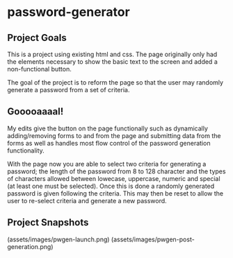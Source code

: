 # password-generator

## Project Goals

This is a project using existing html and css. The page originally only had the elements necessary to show the basic text to the screen and added a non-functional button.

The goal of the project is to reform the page so that the user may randomly generate a password from a set of criteria.

## Gooooaaaal!

My edits give the button on the page functionally such as dynamically adding/removing forms to and from the page and submitting data from the forms as well as handles most flow control of the password generation functionality.

With the page now you are able to select two criteria for generating a password; the length of the password from 8 to 128 character and the types of characters allowed between lowecase, uppercase, numeric and special (at least one must be selected). Once this is done a randomly generated password is given following the criteria. This may then be reset to allow the user to re-select criteria and generate a new password.

## Project Snapshots

(assets/images/pwgen-launch.png)
(assets/images/pwgen-post-generation.png)

